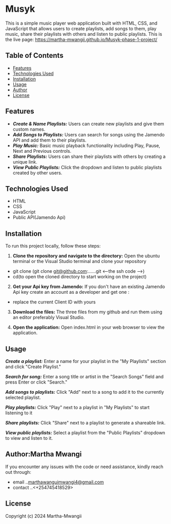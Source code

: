 # Musyk
This is a simple music player web application built with HTML, CSS, and JavaScript that allows users to create playlists, add songs to them, play music, share their playlists with others and listen to public playlists.
This is the live page: https://martha-mwangii.github.io/Musyk-phase-1-project/

## Table of Contents

- [Features](#features)
- [Technologies Used](#technologies-used)
- [Installation](#installation)
- [Usage](#usage)
- [Author](#author)
- [License](#license)

## Features

- ***Create & Name Playlists:*** Users can create new playlists and give them custom names.
- ***Add Songs to Playlists:*** Users can search for songs using the Jamendo API and add them to their playlists.
- ***Play Music:*** Basic music playback functionality including Play, Pause, Next and Previous controls.
- ***Share Playlists:*** Users can share their playlists with others by creating a unique link.
- ***View Public Playlists:*** Click the dropdown and listen to public playlists created by other users.

## Technologies Used

- HTML
- CSS
- JavaScript
- Public API(Jamendo Api)

## Installation
To run this project locally, follow these steps:

1. **Clone the repository and navigate to the directory:**
Open the ubuntu terminal or the Visual Studio terminal and clone your repository
  - git clone (git clone git@github.com:......git <--the ssh code -->)
  - cd(to open the cloned directory to start working on the project)

2. **Get your Api key from Jamendo:**
If you don't have an existing Jamendo Api key create an account as a developer and get one :

  - replace the current Client ID with yours

3. **Download the files:**
 The three files from my github and run them using an editor preferably Visual Studio.

4. **Open the application:**
 Open index.html in your web browser to view the application. 

## Usage

***Create a playlist:***
Enter a name for your playlist in the "My Playlists" section and click "Create Playlist."

***Search for song:***
Enter a song title or artist in the "Search Songs" field and press Enter or click "Search."

***Add songs to playlists:***
Click "Add" next to a song to add it to the currently selected playlist.

***Play playlists:***
Click "Play" next to a playlist in "My Playlists" to start listening to it

***Share playlists:***
Click "Share" next to a playlist to generate a shareable link.

***View public playlists:***
Select a playlist from the "Public Playlists" dropdown to view and listen to it.

## Author:Martha Mwangi
 If you encounter any issues with the code or need assistance, kindly reach out through:
 - email ..<marthawanguimwangi4@gmail.com> 
 - contact ..<+254745418529>

## License
Copyright (c) 2024 Martha-Mwangii
